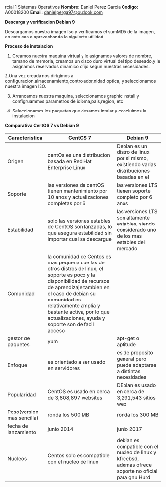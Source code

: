 rcial 1 Sistemas Operativos
**Nombre:**  Daniel Perez Garcia
**Codigo:** A00018200
**Email:** danielperga97@outlook.com

**Descarga y verificacion Debian 9**

Descargamos nuestra imagen Iso y verificamos el sumMD5 de la imagen, en este cas
o aprovechando la siguiente utilidad


**Proceso de instalacion**

1. Creamos nuestra maquina virtual y le asignamos valores de nombre, tamano de memoria, creamos un disco duro virtual del tipo deseado,y le asignamos reservados dinamico ofijo segun nuestras necesidades.

2.Una vez creada nos dirigimos a configuracion,almacenamiento,controlador,nidad optica, y seleccionamos nuestra imagen ISO.

3. Arrancamos nuestra maquina, seleccionamos graphic install y configruammos parametros de idioma,pais,region, etc

4. Seleccionamos los paquetes que desamos intalar y concluimos la instalacion



**Comparativa CentOS 7 vs Debian 9**

**Caracteristica** | **CentOS 7** | **Debian 9**
---|---|---
Origen |centOs es una distribucion basada en Red Hat Enterprise Linux| Debian es un distro de linux por si mismo, existiendo varias distribuciones basadas en el
Soporte | las versiones de centOS tienen mantenimiento por 10 anos y actualizaciones completas por 6 | las versiones LTS tienen soporte completo por 6 anos
Estabilidad|solo las versiones estables de CentOS son lanzadas, lo que asegura estabilidad sin importar cual se descargue| las versiones LTS son altamente estables, siendo considerado uno de los mas estables del mercado
Comunidad |la comunidad de Centos es mas pequena que las de otros distros de linux, el soporte es poco y la disponibilidad de recursos de aprendizaje tambien  en el caso de debian su comunidad es relativamente amplia y bastante activa, por lo que actualizaciones, ayuda y soporte son de facil acceso
gestor de paquetes| yum | apt-get o aptitude
Enfoque | es orientado a ser usado en servidores | es de proposito general pero puede adaptarse a distintas necesidades
Popularidad | CentOS es usado en cerca de 3,808,897 websites | DEbian es usado en cerca de 3,291,543 sitios web
Peso(version mas sencilla) | ronda los 500 MB | ronda los 300 MB
fecha de lanzamiento | junio 2014 |junio 2017
Nucleos | Centos solo es compatible con el nucleo de linux | debian es compatible con el nucleo de linux y kfreebsd, ademas ofrece soporte no oficial para gnu Hurd


















